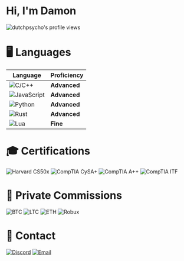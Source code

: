 # Hi, I'm Damon

<p align="left"> <img src="https://komarev.com/ghpvc/?username=dutchpsycho&label=Profile%20views&color=8caaee&style=for-the-badge" alt="dutchpsycho's profile views" /> </p>

# 🖥️ Languages

| **Language**                                                                 | **Proficiency**    |
|------------------------------------------------------------------------------|--------------------|
| ![C/C++](https://img.shields.io/badge/-C%2B%2B-00599C?style=flat-square&logo=cplusplus&logoColor=white)           | **Advanced**       |
| ![JavaScript](https://img.shields.io/badge/-JavaScript-F7DF1E?style=flat-square&logo=javascript&logoColor=black) | **Advanced**       |
| ![Python](https://img.shields.io/badge/-Python-3776AB?style=flat-square&logo=python&logoColor=white)             | **Advanced**       |
| ![Rust](https://img.shields.io/badge/-Rust-DEA584?style=flat-square&logo=rust&logoColor=black)                   | **Advanced**       |
| ![Lua](https://img.shields.io/badge/-Lua-2C2D72?style=flat-square&logo=lua&logoColor=white)                      | **Fine**           |

# 🎓 Certifications

  ![Harvard CS50x](https://img.shields.io/badge/Harvard-CS50x-orange?style=flat-square)
  ![CompTIA CySA+](https://img.shields.io/badge/CompTIA-CySA%2B-blue?style=flat-square)
  ![CompTIA A++](https://img.shields.io/badge/CompTIA-A+%2B-blue?style=flat-square)
  ![CompTIA ITF](https://img.shields.io/badge/CompTIA-ITF%2B-blue?style=flat-square)

# 👤 Private Commissions

![BTC](https://img.shields.io/badge/BTC-F7931A?style=flat-square&logo=bitcoin&logoColor=white) 
![LTC](https://img.shields.io/badge/LTC-A6A9AA?style=flat-square&logo=litecoin&logoColor=white) 
![ETH](https://img.shields.io/badge/ETH-3C3C3D?style=flat-square&logo=ethereum&logoColor=white) 
![Robux](https://img.shields.io/badge/Robux-107C10?style=flat-square&logo=roblox&logoColor=white)

# 📲 Contact

[![Discord](https://img.shields.io/badge/Discord-Swedish.Psycho-7289DA?logo=discord&logoColor=white&style=flat-square)](https://discordapp.com/users/Swedish.Psycho)
[![Email](https://img.shields.io/badge/Email-hat3damon%40gmail.com-D14836?logo=gmail&logoColor=white&style=flat-square)](mailto:hat3damon@gmail.com)
